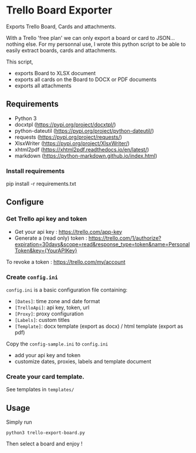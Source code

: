 # Trello Board Exporter

Exports Trello Board, Cards and attachments.

With a Trello 'free plan' we can only export a board or card to JSON... nothing else.
For my personnal use, I wrote this python script to be able to easily extract boards, cards and attachments.

This script,
- exports Board to XLSX document
- exports all cards on the Board to DOCX or PDF documents
- exports all attachments

## Requirements

- Python 3
- docxtpl (https://pypi.org/project/docxtpl/)
- python-dateutil (https://pypi.org/project/python-dateutil/)
- requests (https://pypi.org/project/requests/)
- XlsxWriter (https://pypi.org/project/XlsxWriter/)
- xhtml2pdf (https://xhtml2pdf.readthedocs.io/en/latest/)
- markdown (https://python-markdown.github.io/index.html)

### Install requirements
pip install -r requirements.txt

## Configure

### Get Trello api key and token
- Get your api key : https://trello.com/app-key
- Generate a (read only) token : https://trello.com/1/authorize?expiration=30days&scope=read&response_type=token&name=PersonalToken&key={YourAPIKey}

To revoke a token : https://trello.com/my/account

### Create `config.ini`

`config.ini` is a basic configuration file containing:
- `[Dates]`: time zone and date format
- `[TrelloApi]`: api key, token, url
- `[Proxy]`: proxy configuration
- `[Labels]`: custom titles
- `[Template]`: docx template (export as docx) / html template (export as pdf) 

Copy the `config-sample.ini` to `config.ini`
- add your api key and token
- customize dates, proxies, labels and template document

### Create your card template.

See templates in `templates/`

## Usage

Simply run 
```
python3 trello-export-board.py
```
Then select a board and enjoy !

